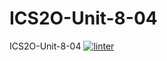 # ICS2O-Unit-8-04
ICS2O-Unit-8-04
[![linter](https://github.com/andyreya/ICS2O-Unit-8-04/workflows/linter/badge.svg)](https://github.com/marketplace/actions/super-linter)

